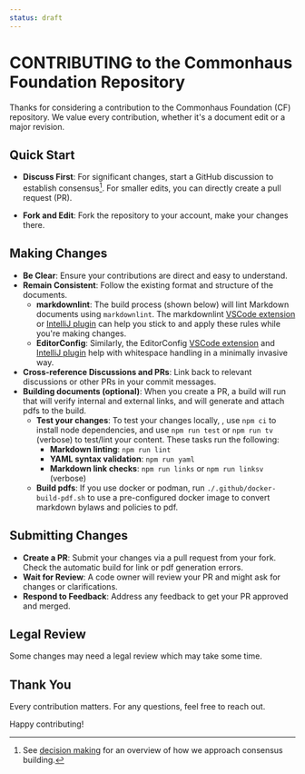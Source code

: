 ```yaml
---
status: draft
---
```

# CONTRIBUTING to the Commonhaus Foundation Repository

Thanks for considering a contribution to the Commonhaus Foundation (CF) repository. We value every contribution, whether it's a document edit or a major revision.

## Quick Start

- **Discuss First**: For significant changes, start a GitHub discussion to establish consensus[^1]. For smaller edits, you can directly create a pull request (PR).

- **Fork and Edit**: Fork the repository to your account, make your changes there.

## Making Changes

- **Be Clear**: Ensure your contributions are direct and easy to understand.
- **Remain Consistent**: Follow the existing format and structure of the documents.
    - **markdownlint**: The build process (shown below) will lint Markdown documents using `markdownlint`. The markdownlint [VSCode extension](https://marketplace.visualstudio.com/items?itemName=DavidAnson.vscode-markdownlint) or [IntelliJ plugin](https://plugins.jetbrains.com/plugin/20851-markdownlint) can help you stick to and apply these rules while you're making changes.
    - **EditorConfig**: Similarly, the EditorConfig [VSCode extension](https://marketplace.visualstudio.com/items?itemName=EditorConfig.EditorConfig) and [IntelliJ plugin](https://plugins.jetbrains.com/plugin/7294-editorconfig) help with whitespace handling in a minimally invasive way.
- **Cross-reference Discussions and PRs**: Link back to relevant discussions or other PRs in your commit messages.
- **Building documents (optional)**: When you create a PR, a build will run that will verify internal and external links, and will generate and attach pdfs to the build.
    - **Test your changes**: To test your changes locally, , use `npm ci` to install node dependencies, and use `npm run test` or `npm run tv` (verbose) to test/lint your content. These tasks run the following:
        - **Markdown linting**: `npm run lint`
        - **YAML syntax validation**: `npm run yaml`
        - **Markdown link checks**: `npm run links` or `npm run linksv` (verbose)
    - **Build pdfs**: If you use docker or podman, run `./.github/docker-build-pdf.sh` to use a pre-configured docker image to convert markdown bylaws and policies to pdf.

## Submitting Changes

- **Create a PR**: Submit your changes via a pull request from your fork. Check the automatic build for link or pdf generation errors.
- **Wait for Review**: A code owner will review your PR and might ask for changes or clarifications.
- **Respond to Feedback**: Address any feedback to get your PR approved and merged.

## Legal Review

Some changes may need a legal review which may take some time.

## Thank You

Every contribution matters. For any questions, feel free to reach out.

Happy contributing!

[^1]: See [decision making](./bylaws/5-decision-making.md#general-decision-making) for an overview of how we approach consensus building.
